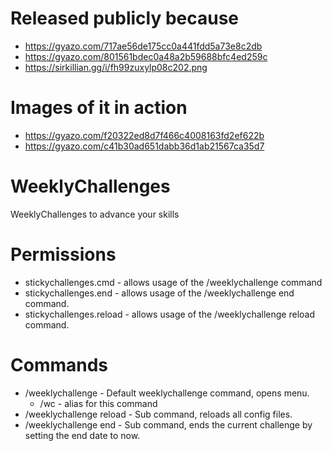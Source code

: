 # Released publicly because
- https://gyazo.com/717ae56de175cc0a441fdd5a73e8c2db
- https://gyazo.com/801561bdec0a48a2b59688bfc4ed259c
- https://sirkillian.gg/i/fh99zuxylp08c202.png

# Images of it in action
- https://gyazo.com/f20322ed8d7f466c4008163fd2ef622b
- https://gyazo.com/c41b30ad651dabb36d1ab21567ca35d7

# WeeklyChallenges
WeeklyChallenges to advance your skills

# Permissions
- stickychallenges.cmd - allows usage of the /weeklychallenge command
- stickychallenges.end - allows usage of the /weeklychallenge end command.
- stickychallenges.reload - allows usage of the /weeklychallenge reload command.

# Commands
- /weeklychallenge - Default weeklychallenge command, opens menu.
	- /wc - alias for this command
- /weeklychallenge reload - Sub command, reloads all config files.
- /weeklychallenge end - Sub command, ends the current challenge by setting the end date to now.